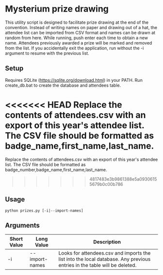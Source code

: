 # Mysterium prize drawing

This utility script is designed to facilitate prize drawing at the end of the convention. Instead of writing names on paper and drawing out of a hat, the attendee list can be imported from CSV format and names can be drawn at random from here. While running, push enter each time to obtain a new name.
Attendees previously awarded a prize will be marked and removed from the list. If you accidentally exit the application, run without the -i argument to resume with the previous list.

## Setup
Requires SQLite (https://sqlite.org/download.html) in your PATH. Run create_db.bat to create the database and attendees table.

<<<<<<< HEAD
Replace the contents of attendees.csv with an export of this year's attendee list. The CSV file should be formatted as badge_name,first_name,last_name.
=======
Replace the contents of attendees.csv with an export of this year's attendee list. The CSV file should be formatted as badge_number,badge_name,first_name,last_name.
>>>>>>> 4817483e3b9861388e5a09306155679b0c00b786

## Usage
```
python prizes.py [-i|--import-names]
```

## Arguments
Short Value | Long Value | Description
----------- | ---------- | -----------
-i | --import-names | Looks for attendees.csv and imports the list into the local database. Any previous entries in the table will be deleted. 